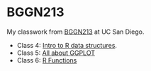 # BGGN213
My classwork from [BGGN213](https://bioboot.github.io/bggn213_F24/) at UC San Diego. 


- Class 4: [Intro to R data structures]().
- Class 5: [All about GGPLOT](https://github.com/mblack20/bggn213_github/blob/main/Class%205/class05.qmd)
- Class 6: [R Functions]()
